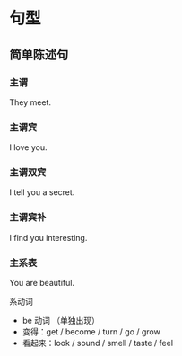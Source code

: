 

# 句型

## 简单陈述句

### 主谓

They meet.

### 主谓宾

I love you.

### 主谓双宾

I tell you a secret.

### 主谓宾补

I find you interesting.

### 主系表

You are beautiful.

系动词

- be 动词 （单独出现）
- 变得：get / become / turn / go / grow
- 看起来：look / sound / smell / taste / feel 







